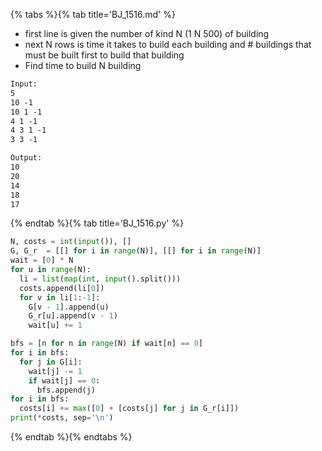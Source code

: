 {% tabs %}{% tab title='BJ_1516.md' %}

* first line is given the number of kind N (1 N 500) of building
* next N rows is time it takes to build each building and # buildings that must be built first to build that building
* Find time to build N building

```txt
Input:
5
10 -1
10 1 -1
4 1 -1
4 3 1 -1
3 3 -1

Output:
10
20
14
18
17
```

{% endtab %}{% tab title='BJ_1516.py' %}

```py
N, costs = int(input()), []
G, G_r  = [[] for i in range(N)], [[] for i in range(N)]
wait = [0] * N
for u in range(N):
  li = list(map(int, input().split()))
  costs.append(li[0])
  for v in li[1:-1]:
    G[v - 1].append(u)
    G_r[u].append(v - 1)
    wait[u] += 1

bfs = [n for n in range(N) if wait[n] == 0]
for i in bfs:
  for j in G[i]:
    wait[j] -= 1
    if wait[j] == 0:
      bfs.append(j)
for i in bfs:
  costs[i] += max([0] + [costs[j] for j in G_r[i]])
print(*costs, sep='\n')
```

{% endtab %}{% endtabs %}
